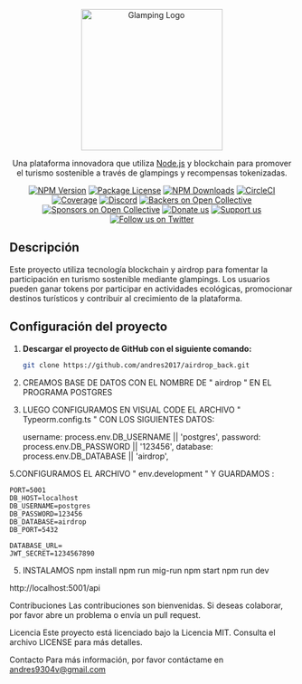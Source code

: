 <p align="center">
  <a href="https://fuchsia-secret-catfish-820.mypinata.cloud/ipfs/QmYicjW4aKeJcjQ5BXuTHzTh2eBQrbsAe4eExSxLih5jJY" target="blank"><img src="https://fuchsia-secret-catfish-820.mypinata.cloud/ipfs/QmYicjW4aKeJcjQ5BXuTHzTh2eBQrbsAe4eExSxLih5jJY" width="250" alt="Glamping Logo" /></a>
</p>

[circleci-image]: https://img.shields.io/circleci/build/github/tu-usuario/tu-repo/master?token=abc123def456
[circleci-url]: https://circleci.com/gh/tu-usuario/tu-repo

<p align="center">Una plataforma innovadora que utiliza <a href="http://nodejs.org" target="_blank">Node.js</a> y blockchain para promover el turismo sostenible a través de glampings y recompensas tokenizadas.</p>
<p align="center">
  <a href="https://www.npmjs.com/~tu-usuario" target="_blank"><img src="https://img.shields.io/npm/v/@tu-paquete/core.svg" alt="NPM Version" /></a>
  <a href="https://www.npmjs.com/~tu-usuario" target="_blank"><img src="https://img.shields.io/npm/l/@tu-paquete/core.svg" alt="Package License" /></a>
  <a href="https://www.npmjs.com/~tu-usuario" target="_blank"><img src="https://img.shields.io/npm/dm/@tu-paquete/common.svg" alt="NPM Downloads" /></a>
  <a href="https://circleci.com/gh/tu-usuario/tu-repo" target="_blank"><img src="https://img.shields.io/circleci/build/github/tu-usuario/tu-repo/master" alt="CircleCI" /></a>
  <a href="https://coveralls.io/github/tu-usuario/tu-repo?branch=master" target="_blank"><img src="https://coveralls.io/repos/github/tu-usuario/tu-repo/badge.svg?branch=master" alt="Coverage" /></a>
  <a href="https://discord.gg/tu-enlace" target="_blank"><img src="https://img.shields.io/badge/discord-online-brightgreen.svg" alt="Discord"/></a>
  <a href="https://opencollective.com/tu-repo#backer" target="_blank"><img src="https://opencollective.com/tu-repo/backers/badge.svg" alt="Backers on Open Collective" /></a>
  <a href="https://opencollective.com/tu-repo#sponsor" target="_blank"><img src="https://opencollective.com/tu-repo/sponsors/badge.svg" alt="Sponsors on Open Collective" /></a>
  <a href="https://paypal.me/tu-usuario" target="_blank"><img src="https://img.shields.io/badge/Donate-PayPal-ff3f59.svg" alt="Donate us"/></a>
  <a href="https://opencollective.com/tu-repo#sponsor" target="_blank"><img src="https://img.shields.io/badge/Support%20us-Open%20Collective-41B883.svg" alt="Support us"></a>
  <a href="https://x.com/cyberandres" target="_blank"><img src="https://img.shields.io/twitter/follow/tu-usuario.svg?style=social&label=Follow" alt="Follow us on Twitter"></a>
</p>

## Descripción

Este proyecto utiliza tecnología blockchain y airdrop para fomentar la participación en turismo sostenible mediante glampings. Los usuarios pueden ganar tokens por participar en actividades ecológicas, promocionar destinos turísticos y contribuir al crecimiento de la plataforma.

## Configuración del proyecto

1. **Descargar el proyecto de GitHub con el siguiente comando:**

   ```bash
   git clone https://github.com/andres2017/airdrop_back.git

2. CREAMOS BASE DE DATOS CON EL NOMBRE DE " airdrop " EN EL PROGRAMA POSTGRES

3. LUEGO CONFIGURAMOS EN VISUAL CODE EL ARCHIVO " Typeorm.config.ts "  CON LOS SIGUIENTES DATOS:

	username: process.env.DB_USERNAME || 'postgres',
  	password: process.env.DB_PASSWORD || '123456',
  	database: process.env.DB_DATABASE || 'airdrop',

5.CONFIGURAMOS EL ARCHIVO " env.development " Y GUARDAMOS :

	PORT=5001
	DB_HOST=localhost
	DB_USERNAME=postgres
	DB_PASSWORD=123456
	DB_DATABASE=airdrop
	DB_PORT=5432

	DATABASE_URL=
	JWT_SECRET=1234567890


5. INSTALAMOS 
npm install
npm run mig-run
npm start
npm run dev

http://localhost:5001/api

Contribuciones
Las contribuciones son bienvenidas. Si deseas colaborar, por favor abre un problema o envía un pull request.

Licencia
Este proyecto está licenciado bajo la Licencia MIT. Consulta el archivo LICENSE para más detalles.

Contacto
Para más información, por favor contáctame en andres9304v@gmail.com




